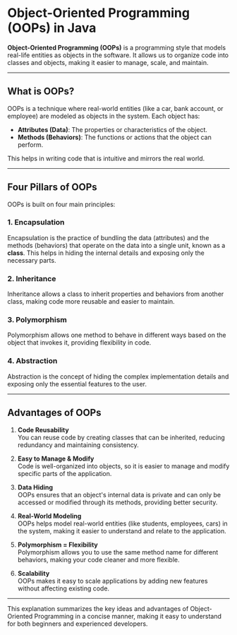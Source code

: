 # Object-Oriented Programming (OOPs) in Java

**Object-Oriented Programming (OOPs)** is a programming style that models real-life entities as objects in the software. It allows us to organize code into classes and objects, making it easier to manage, scale, and maintain.

---

## What is OOPs?

OOPs is a technique where real-world entities (like a car, bank account, or employee) are modeled as objects in the system. Each object has:

- **Attributes (Data)**: The properties or characteristics of the object.
- **Methods (Behaviors)**: The functions or actions that the object can perform.

This helps in writing code that is intuitive and mirrors the real world.

---

## Four Pillars of OOPs

OOPs is built on four main principles:

### 1. **Encapsulation**
Encapsulation is the practice of bundling the data (attributes) and the methods (behaviors) that operate on the data into a single unit, known as a **class**. This helps in hiding the internal details and exposing only the necessary parts.

### 2. **Inheritance**
Inheritance allows a class to inherit properties and behaviors from another class, making code more reusable and easier to maintain.

### 3. **Polymorphism**
Polymorphism allows one method to behave in different ways based on the object that invokes it, providing flexibility in code.

### 4. **Abstraction**
Abstraction is the concept of hiding the complex implementation details and exposing only the essential features to the user.

---

## Advantages of OOPs

1. **Code Reusability**  
   You can reuse code by creating classes that can be inherited, reducing redundancy and maintaining consistency.

2. **Easy to Manage & Modify**  
   Code is well-organized into objects, so it is easier to manage and modify specific parts of the application.

3. **Data Hiding**  
   OOPs ensures that an object's internal data is private and can only be accessed or modified through its methods, providing better security.

4. **Real-World Modeling**  
   OOPs helps model real-world entities (like students, employees, cars) in the system, making it easier to understand and relate to the application.

5. **Polymorphism = Flexibility**  
   Polymorphism allows you to use the same method name for different behaviors, making your code cleaner and more flexible.

6. **Scalability**  
   OOPs makes it easy to scale applications by adding new features without affecting existing code.

---

This explanation summarizes the key ideas and advantages of Object-Oriented Programming in a concise manner, making it easy to understand for both beginners and experienced developers.
